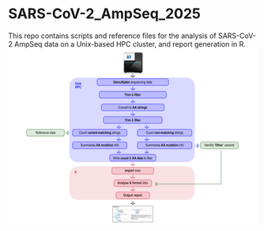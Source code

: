 # SARS-CoV-2_AmpSeq_2025
This repo contains scripts and reference files for the analysis of SARS-CoV-2 AmpSeq data on a Unix-based HPC cluster, and report generation in R.
![](https://github.com/Jex-Lab/SARS-CoV-2_AmpSeq_2025/blob/main/pipeline_script/ampseq_workflow_2025.png)
